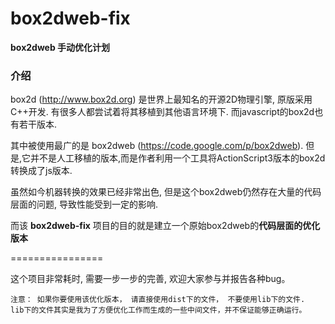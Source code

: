 box2dweb-fix
============
**box2dweb 手动优化计划**


### 介绍

box2d (<http://www.box2d.org>) 是世界上最知名的开源2D物理引擎, 原版采用C++开发. 有很多人都尝试着将其移植到其他语言环境下. 而javascript的box2d也有若干版本.


其中被使用最广的是 box2dweb (<https://code.google.com/p/box2dweb>). 但是,它并不是人工移植的版本,而是作者利用一个工具将ActionScript3版本的box2d转换成了js版本.

虽然如今机器转换的效果已经非常出色, 但是这个box2dweb仍然存在大量的代码层面的问题, 导致性能受到一定的影响.

而该 **box2dweb-fix** 项目的目的就是建立一个原始box2dweb的**代码层面的优化版本**


================


这个项目非常耗时, 需要一步一步的完善, 欢迎大家参与并报告各种bug。


	注意： 如果你要使用该优化版本， 请直接使用dist下的文件， 不要使用lib下的文件.
	lib下的文件其实是我为了方便优化工作而生成的一些中间文件，并不保证能够正确运行。



